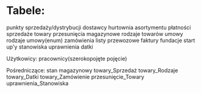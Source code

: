 # Tabele:
punkty sprzedaży/dystrybucji
dostawcy
hurtownia asortymentu
płatności
sprzedaże
towary
przesunięcia magazynowe
rodzaje towarów
umowy
rodzaje umowy(enum)
zamówienia
listy przewozowe
faktury
fundacje
start up'y
stanowiska
uprawnienia
datki

Użytkowicy:
pracownicy(szerokopojęte pojęcie)

Pośredniczące:
stan magazynowy
towary_Sprzedaż
towary_Rodzaje
towary_Datki
towary_Zamówienie
przesunięcie_Towary
uprawnienia_Stanowiska
